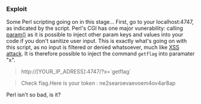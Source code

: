 ### Exploit

Some Perl scripting going on in this stage... First, go to your localhost:4747, as indicated by the script. Perl's CGI has one major vunerability: calling [param()](https://metacpan.org/pod/distribution/CGI/lib/CGI.pod#Fetching-the-value-or-values-of-a-single-named-parameter) as it is possible to inject other param keys and values into your code if you don't sanitize user input. This is exactly what's going on with this script, as no input is filtered or denied whatsoever, much like [XSS attack](https://www.perl.com/pub/2002/02/20/css.html/). It is therefore possible to inject the command `getflag` into paramater "x".

> http://[YOUR_IP_ADRESS]:4747/?x=\`getflag\`

> Check flag.Here is your token : ne2searoevaevoem4ov4ar8ap

Perl isn't so bad, is it?
